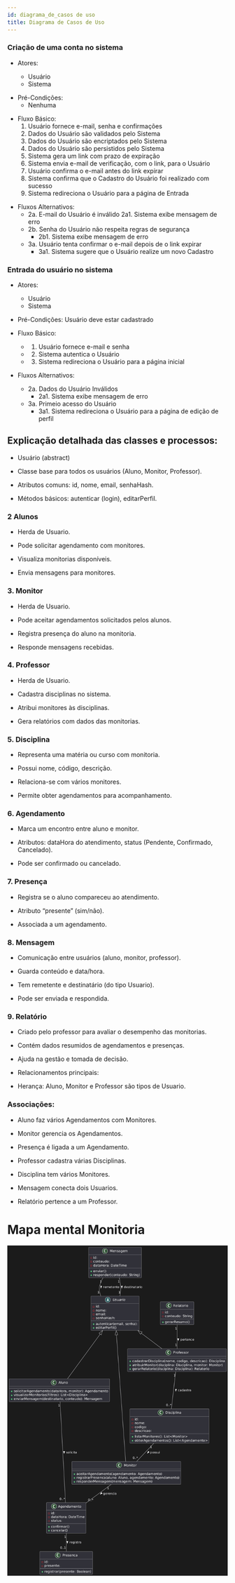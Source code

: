 ```yaml
---
id: diagrama_de_casos de uso
title: Diagrama de Casos de Uso
---
```


### Criação de uma conta no sistema

* Atores:

	- Usuário
	- Sistema

- Pré-Condições:
	- Nenhuma

* Fluxo Básico:
    1. Usuário fornece e-mail, senha e confirmações
    2. Dados do Usuário são validados pelo Sistema
    3. Dados do Usuário são encriptados pelo Sistema
    4. Dados do Usuário são persistidos pelo Sistema
    5. Sistema gera um link com prazo de expiração
    6. Sistema envia e-mail de verificação, com o link, para o Usuário
    7. Usuário confirma o e-mail antes do link expirar
    8. Sistema confirma que o Cadastro do Usuário foi realizado com sucesso
    9. Sistema redireciona o Usuário para a página de Entrada

- Fluxos Alternativos:
	- 2a. E-mail do Usuário é inválido
		2a1. Sistema exibe mensagem de erro
	- 2b. Senha do Usuário não respeita regras de segurança
		- 2b1. Sistema exibe mensagem de erro
	- 3a. Usuário tenta confirmar o e-mail depois de o link expirar
		- 3a1. Sistema sugere que o Usuário realize um novo Cadastro

### Entrada do usuário no sistema

- Atores:
	- Usuário
	- Sistema

- Pré-Condições:
	Usuário deve estar cadastrado

- Fluxo Básico:
    - 1. Usuário fornece e-mail e senha
	- 2. Sistema autentica o Usuário
	- 3. Sistema redireciona o Usuário para a página inicial

- Fluxos Alternativos:
	- 2a. Dados do Usuário Inválidos
		- 2a1. Sistema exibe mensagem de erro
	- 3a. Primeio acesso do Usuário
		- 3a1. Sistema redireciona o Usuário para a página de edição de perfil



		
## Explicação detalhada das classes e processos:

* Usuário (abstract)

* Classe base para todos os usuários (Aluno, Monitor, Professor).

* Atributos comuns: id, nome, email, senhaHash.

* Métodos básicos: autenticar (login), editarPerfil.

### 2 Alunos

* Herda de Usuario.

* Pode solicitar agendamento com monitores.

* Visualiza monitorias disponíveis.

* Envia mensagens para monitores.

### 3. Monitor

* Herda de Usuario.

* Pode aceitar agendamentos solicitados pelos alunos.

* Registra presença do aluno na monitoria.

* Responde mensagens recebidas.

### 4. Professor

* Herda de Usuario.

* Cadastra disciplinas no sistema.

* Atribui monitores às disciplinas.

* Gera relatórios com dados das monitorias.

### 5. Disciplina

* Representa uma matéria ou curso com monitoria.

* Possui nome, código, descrição.

* Relaciona-se com vários monitores.

* Permite obter agendamentos para acompanhamento.

### 6. Agendamento

* Marca um encontro entre aluno e monitor.

* Atributos: dataHora do atendimento, status (Pendente, Confirmado, Cancelado).

* Pode ser confirmado ou cancelado.

### 7. Presença

* Registra se o aluno compareceu ao atendimento.

* Atributo “presente” (sim/não).

* Associada a um agendamento.

### 8. Mensagem

* Comunicação entre usuários (aluno, monitor, professor).

* Guarda conteúdo e data/hora.

* Tem remetente e destinatário (do tipo Usuario).

* Pode ser enviada e respondida.

### 9. Relatório

* Criado pelo professor para avaliar o desempenho das monitorias.

* Contém dados resumidos de agendamentos e presenças.

* Ajuda na gestão e tomada de decisão.

* Relacionamentos principais:

* Herança: Aluno, Monitor e Professor são tipos de Usuario.

### Associações:

* Aluno faz vários Agendamentos com Monitores.

* Monitor gerencia os Agendamentos.

* Presença é ligada a um Agendamento.

* Professor cadastra várias Disciplinas.

* Disciplina tem vários Monitores.

* Mensagem conecta dois Usuarios.

* Relatório pertence a um Professor.

# Mapa mental Monitoria

![Diagramaclasse](../assets/diagrama_classe/diagramaclasse.png)

